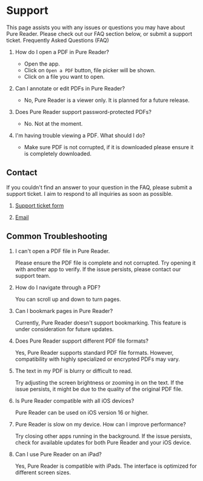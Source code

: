 # Support

This page assists you with any issues or questions you may have about Pure Reader. Please check out our FAQ section below, or submit a support ticket.
Frequently Asked Questions (FAQ)

1. How do I open a PDF in Pure Reader?

   - Open the app.
   - Click on `Open a PDF` button, file picker will be shown.
   - Click on a file you want to open.

2. Can I annotate or edit PDFs in Pure Reader?

   - No, Pure Reader is a viewer only. It is planned for a future release.
  
3. Does Pure Reader support password-protected PDFs?

    - No. Not at the moment.
  
4. I'm having trouble viewing a PDF. What should I do?

    - Make sure PDF is not corrupted, if it is downloaded please ensure it is completely downloaded.
  
## Contact

If you couldn't find an answer to your question in the FAQ, please submit a support ticket. I aim to respond to all inquiries as soon as possible.

1. [Support ticket form](https://github.com/pmahend1/Pure-Reader/issues/new)

1. [Email](mailto:prateek.mahendrakar@gmail.com)

## Common Troubleshooting

1. I can't open a PDF file in Pure Reader.
  
    Please ensure the PDF file is complete and not corrupted. Try opening it with another app to verify. If the issue persists, please contact our support team.

1. How do I navigate through a PDF?

    You can scroll up and down to turn pages.

1. Can I bookmark pages in Pure Reader?

    Currently, Pure Reader doesn't support bookmarking. This feature is under consideration for future updates.

1. Does Pure Reader support different PDF file formats?

    Yes, Pure Reader supports standard PDF file formats. However, compatibility with highly specialized or encrypted PDFs may vary.

1. The text in my PDF is blurry or difficult to read.

    Try adjusting the screen brightness or zooming in on the text. If the issue persists, it might be due to the quality of the original PDF file.

1. Is Pure Reader compatible with all iOS devices?

    Pure Reader can be used on iOS version 16 or higher.

1. Pure Reader is slow on my device. How can I improve performance?

    Try closing other apps running in the background. If the issue persists, check for available updates for both Pure Reader and your iOS device.

1. Can I use Pure Reader on an iPad?

    Yes, Pure Reader is compatible with iPads. The interface is optimized for different screen sizes.
